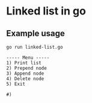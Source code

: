 # Linked list in go

## Example usage
`go run linked-list.go`
```
----- Menu -----
1) Print list
2) Prepend node
3) Append node
4) Delete node
5) Exit

#) 
```

